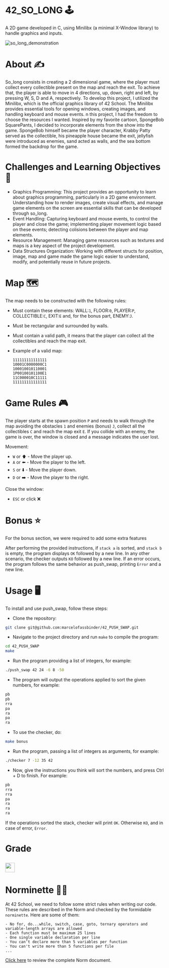 # 42_SO_LONG 🕹️
A 2D game developed in C, using Minilibx (a minimal X-Window library) to handle graphics and inputs.


![so_long_demonstration](textures/so_long.gif "so_long demonstration")
# About ✍
So_long consists in creating a 2 dimensional game, where the player must collect every collectible present on the map and reach the exit. To achieve that, the player is able to move in 4 directions, up, down, right and left, by pressing W, S, D and A, respectively. To develop this project, I utilized the Minilibx, which is the official graphics library of 42 School. The Minilibx provides essential tools for opening windows, creating images, and handling keyboard and mouse events. n this project, I had the freedom to choose the resources I wanted. Inspired by my favorite cartoon, SpongeBob SquarePants, I decided to incorporate elements from the show into the game. SpongeBob himself became the player character, Krabby Patty served as the collectible, his pineapple house became the exit, jellyfish were introduced as enemies, sand acted as walls, and the sea bottom formed the backdrop for the game.
# Challenges and Learning Objectives 🧠
- Graphics Programming: This project provides an opportunity to learn about graphics programming, particularly in a 2D game environment. Understanding how to render images, create visual effects, and manage game elements on the screen are essential skills that can be developed through so_long.
- Event Handling: Capturing keyboard and mouse events, to control the player and close the game; implementing player movement logic based on these events; detecting colisions between the player and map elements. 
- Resource Management: Managing game resources such as textures and maps is a key aspect of the project development.
- Data Structures Organization: Working with different structs for position, image, map and game made the game logic easier to understand, modify, and potentially reuse in future projects.
# Map 🗺️
The map needs to be constructed with the following rules:
- Must contain these elements: WALL:``1``, FLOOR:``0``, PLAYER:``P``, COLLECTIBLE:``C``, EXIT:``E`` and, for the bonus part, ENEMY:``J``.
- Must be rectangular and surrounded by walls.
- Must contain a valid path, it means that the player can collect all the collectibles and reach the map exit.
- Example of a valid map:

  ```text
  111111111111111
  10001C0000000C1
  100010010110001
  1P00100101100E1
  11C000010C11111
  111111111111111
# Game Rules 🎮
The player starts at the spawn position ``P`` and needs to walk through the map avoiding the obstacles ``1`` and enemies (bonus) ``J``, collect all the collectibles ``C`` and reach the map exit ``E``. If you collide with an enemy, the game is over, the window is closed and a message indicates the user lost.

Movement:
- ``W`` or ⬆️ - Move the player up.
- ``A`` or ⬅️ - Move the player to the left.
- ``S`` or ⬇️ - Move the player down.
- ``D`` or ➡️ - Move the player to the right.

Close the window:
- ``ESC`` or click ❌

# Bonus ⭐
For the bonus section, we were required to add some extra features 

After performing the provided instructions, if ``stack a`` is sorted, and ``stack b`` is empty, the program displays ``OK`` followed by a new line. In any other scenario, the checker outputs ``KO`` followed by a new line. If an error occurs, the program follows the same behavior as push_swap, printing ``Error`` and a new line.

# Usage 🖥️
To install and use push_swap, follow these steps:
- Clone the repository:
```bash
git clone git@github.com:marcelofassbinder/42_PUSH_SWAP.git
```
- Navigate to the project directory and run ``make`` to compile the program:
```bash
cd 42_PUSH_SWAP
make
```
- Run the program providing a list of integers, for example:
```bash
./push_swap 42 24 -6 8 -50
```
- The program will output the operations applied to sort the given numbers, for example:
```bash
pb
pb
rra
pa
ra
pa
ra
```
- To use the checker, do:
```bash
make bonus
```
- Run the program, passing a list of integers as arguments, for example:
```bash
./checker 7 -12 35 42
```
- Now, give the instructions you think will sort the numbers, and press Ctrl + D to finish. For example:
 ```bash
 pb
rra
rra
pa
ra
ra
ra
```
If the operations sorted the stack, checker will print ``OK``. Otherwise ``KO``, and in case of error, ``Error``.

# Grade  <p><img height="30px" src="https://img.shields.io/badge/-125%20%2F%20100-success" /></p>

# Norminette 💂🏻
At 42 School, we need to follow some strict rules when writing our code. These rules are described in the Norm and checked by the formidable `norminette`. Here are some of them:
```
- No for, do...while, switch, case, goto, ternary operators and variable-length arrays are allowed
- Each function must be maximum 25 lines
- One single variable declaration per line
- You can’t declare more than 5 variables per function
- You can't write more than 5 functions per file
...
```
[Click here](https://github.com/42School/norminette/blob/master/pdf/en.norm.pdf) to review the complete Norm document.
